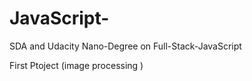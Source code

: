# JavaScript-
SDA and Udacity Nano-Degree on Full-Stack-JavaScript

First Ptoject (image processing )
